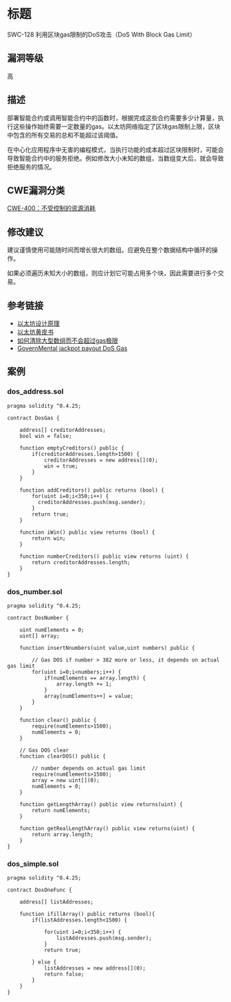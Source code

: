 # 标题

SWC-128 利用区块gas限制的DoS攻击（DoS With Block Gas Limit）

## 漏洞等级

高

## 描述

部署智能合约或调用智能合约中的函数时，根据完成这些合约需要多少计算量，执行这些操作始终需要一定数量的gas。以太坊网络指定了区块gas限制上限，区块中包含的所有交易的总和不能超过该阈值。

在中心化应用程序中无害的编程模式，当执行功能的成本超过区块限制时，可能会导致智能合约中的服务拒绝。例如修改大小未知的数组，当数组变大后，就会导致拒绝服务的情况。

## CWE漏洞分类

[CWE-400：不受控制的资源消耗](https://cwe.mitre.org/data/definitions/400.html)

## 修改建议

建议谨慎使用可能随时间而增长很大的数组。应避免在整个数据结构中循环的操作。

如果必须遍历未知大小的数组，则应计划它可能占用多个块，因此需要进行多个交易。

## 参考链接

- [以太坊设计原理](https://github.com/ethereum/wiki/wiki/Design-Rationale#gas-and-fees)
- [以太坊黄皮书](https://ethereum.github.io/yellowpaper/paper.pdf)
- [如何清除大型数组而不会超过gas极限](https://ethereum.stackexchange.com/questions/3373/how-to-clear-large-arrays-without-blowing-the-gas-limit)
- [GovernMental jackpot payout DoS Gas](https://www.reddit.com/r/ethereum/comments/4ghzhv/governmentals_1100_eth_jackpot_payout_is_stuck/)

## 案例

### dos_address.sol

```solidity
pragma solidity ^0.4.25;

contract DosGas {

    address[] creditorAddresses;
    bool win = false;

    function emptyCreditors() public {
        if(creditorAddresses.length>1500) {
            creditorAddresses = new address[](0);
            win = true;
        }
    }

    function addCreditors() public returns (bool) {
        for(uint i=0;i<350;i++) {
          creditorAddresses.push(msg.sender);
        }
        return true;
    }

    function iWin() public view returns (bool) {
        return win;
    }

    function numberCreditors() public view returns (uint) {
        return creditorAddresses.length;
    }
}

```

### dos_number.sol

```solidity
pragma solidity ^0.4.25;

contract DosNumber {

    uint numElements = 0;
    uint[] array;

    function insertNnumbers(uint value,uint numbers) public {

        // Gas DOS if number > 382 more or less, it depends on actual gas limit
        for(uint i=0;i<numbers;i++) {
            if(numElements == array.length) {
                array.length += 1;
            }
            array[numElements++] = value;
        }
    }

    function clear() public {
        require(numElements>1500);
        numElements = 0;
    }

    // Gas DOS clear
    function clearDOS() public {

        // number depends on actual gas limit
        require(numElements>1500);
        array = new uint[](0);
        numElements = 0;
    }

    function getLengthArray() public view returns(uint) {
        return numElements;
    }

    function getRealLengthArray() public view returns(uint) {
        return array.length;
    }
}

```

### dos_simple.sol

```solidity
pragma solidity ^0.4.25;

contract DosOneFunc {

    address[] listAddresses;

    function ifillArray() public returns (bool){
        if(listAddresses.length<1500) {

            for(uint i=0;i<350;i++) {
                listAddresses.push(msg.sender);
            }
            return true;

        } else {
            listAddresses = new address[](0);
            return false;
        }
    }
}

```

